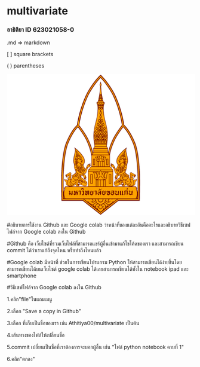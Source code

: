 # multivariate

### อาธิติยา ID 623021058-0

.md => markdown

[ ] square brackets

( ) parentheses

![logokku](kku-logo-png-8.png)

#อธิบายการใช้งาน Github และ Google colab ว่าหน้าที่ของแต่ละอันคืออะไรและอธิบายวิธีเซฟไฟล์จาก Google colab ลงใน Github

#Github คือ เว็บไซต์ที่รวมเว็บไฟล์ที่สามารถแชร์ผู้อื่นเข้ามาแก้ไขโค้ดของเรา และสามารถเขียน commit ได้ว่าเราแก้ถึงจุดไหน หรือทำถึงไหนแล้ว

#Google colab มีหน้าที่ ช่วยในการเขียนโปรแกรม Python ให้สามารถเขียนได้ง่ายขึ้นโดยสามารถเขียนได้บนเว็บไซต์ google colab ได้เลยสามารถเขียนได้ทั้งใน notebook ipad และ smartphone

#วิธีเซฟไฟล์จาก Google colab ลงใน Github

1.คลิก"file"ในแถมเมนู

2.เลือก "Save a copy in Github"

3.เลือก ที่เก็บเป็นชื่อของเรา เช่น Athitiya00/multivariate เป็นต้น

4.เส้นทางของไฟล์ให้เปลี่ยนชื่อ

5.commit เปลี่ยนเป็นชื่อที่เราต้องการจะบอกผู้อื่น เช่น "ไฟล์ python notebook คาบที่ 1"

6.คลิก"ตกลง"

